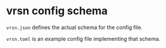 # vrsn config schema

`vrsn.json` defines the actual schema for the config file.

`vrsn.toml` is an example config file implementing that schema.
